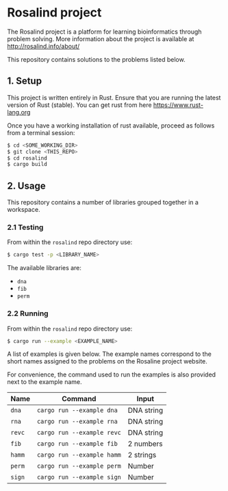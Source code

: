 # Rosalind project

The Rosalind project is a platform for learning bioinformatics through problem solving. 
More information about the project is available at http://rosalind.info/about/

This repository contains solutions to the problems listed below.

## 1. Setup
This project is written entirely in Rust. Ensure that you are
running the latest version of Rust (stable). You can get rust 
from here https://www.rust-lang.org

Once you have a working installation of rust available, 
proceed as follows from a terminal session:

```bash
$ cd <SOME_WORKING_DIR>
$ git clone <THIS_REPO>
$ cd rosalind
$ cargo build
```

## 2. Usage 
This repository contains a number of libraries grouped 
together in a workspace.

### 2.1 Testing
From within the `rosalind` repo directory use:

```bash
$ cargo test -p <LIBRARY_NAME>
```

The available libraries are:

- `dna`
- `fib`
- `perm`

### 2.2 Running 
From within the `rosalind` repo directory use:

```bash
$ cargo run --example <EXAMPLE_NAME>
```

A list of examples is given below. The example names correspond to the short names assigned to the problems on the Rosaline project website.

For convenience, the command used to run the examples is also provided next to the example name.

Name | Command | Input
--- | --- | ---
`dna` | `cargo run --example dna` | DNA string
`rna` | `cargo run --example rna` | DNA string
`revc` | `cargo run --example revc` | DNA string
`fib` | `cargo run --example fib` | 2 numbers
`hamm` | `cargo run --example hamm` | 2 strings
`perm` | `cargo run --example perm` | Number
`sign` | `cargo run --example sign` | Number